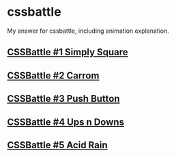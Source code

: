 # cssbattle

My answer for cssbattle, including animation explanation.

## [CSSBattle #1 Simply Square](./blog/001-Simply%20Square/SimplySquare.md)

## [CSSBattle #2 Carrom](./blog/002-Carrom/Carrom.md)

## [CSSBattle #3 Push Button](./blog\003-Push%20Button\Push%20Button.md)

## [CSSBattle #4 Ups n Downs](./blog\004-Ups%20n%20Downs\Ups%20n%20Downs.md)

## [CSSBattle #5 Acid Rain](./blog\005-Acid%20Rain\Acid%20Rain.md)
